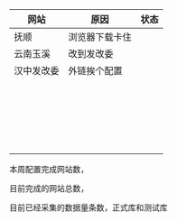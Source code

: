| 网站       | 原因           | 状态 |
| ---------- | -------------- | ---- |
| 抚顺       | 浏览器下载卡住 |      |
| 云南玉溪   | 改到发改委     |      |
| 汉中发改委 | 外链挨个配置   |      |
|            |                |      |
|            |                |      |
|            |                |      |
|            |                |      |
|            |                |      |
|            |                |      |
|            |                |      |
|            |                |      |
|            |                |      |
|            |                |      |
|            |                |      |
|            |                |      |
|            |                |      |
|            |                |      |
|            |                |      |
|            |                |      |
|            |                |      |
|            |                |      |
|            |                |      |
|            |                |      |
|            |                |      |
|            |                |      |

本周配置完成网站数， 

目前完成的网站总数， 

目前已经采集的数据量条数，正式库和测试库





